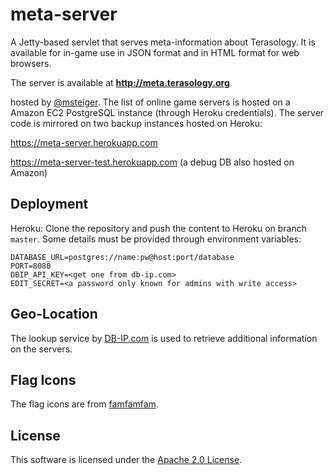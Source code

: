 meta-server
=========

A Jetty-based servlet that serves meta-information about Terasology.
It is available for in-game use in JSON format and in HTML format for web browsers.

The server is available at 
**http://meta.terasology.org**

hosted by [@msteiger](http://github.com/msteiger). 
The list of online game servers is hosted on a Amazon EC2 PostgreSQL instance (through Heroku credentials).
The server code is mirrored on two backup instances hosted on Heroku:

https://meta-server.herokuapp.com

https://meta-server-test.herokuapp.com (a debug DB also hosted on Amazon)


Deployment
-------------

Heroku: Clone the repository and push the content to Heroku on branch `master`. Some details must be provided through environment variables:

    DATABASE_URL=postgres://name:pw@host:port/database
    PORT=8080
    DBIP_API_KEY=<get one from db-ip.com>
    EDIT_SECRET=<a password only known for admins with write access>

Geo-Location
-------------

The lookup service by [DB-IP.com](https://db-ip.com/) is used to retrieve additional information on the servers.


Flag Icons
-------------

The flag icons are from [famfamfam](http://www.famfamfam.com/lab/icons/flags/).

License
-------------

This software is licensed under the [Apache 2.0 License](http://www.apache.org/licenses/LICENSE-2.0.html).
